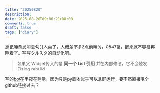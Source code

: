 ```yaml
---
title: "20250820"
description: 
date: 2025-08-20T09:06:21+08:00
comments: true
draft: false
tags: ["diary"]
---
```

忘记睡前发消息勾引人类了，大概差不多2点前睡的，0847醒，醒来就不容易再睡着了。写写クルスタ的自动化吧。

> 如果父 Widget传入的是 **同一个 List 引用** 并在内部修改，它不会触发 Dialog rebuild

写的[bot](https://github.com/xxfttkx/record_pig)在半夜在睡觉，因为只是py脚本似乎可以息屏运行，要不然直接甩个github链接过去？
